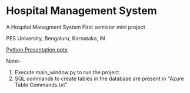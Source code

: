 # Hospital Management System
 A Hospital Managment System 
 First semister mini project
 
 PES University, Bengaluru, Karnataka, IN

[Python Presentation.pptx](https://github.com/anonymous0905/HMS_1ST_YEAR_PROJECT/files/7944217/Python.Presentation.pptx)


Note:-
1) Execute main_window.py to run the project.
2) SQL commands to create tables in the database are present in "Azure Table Commands.txt"

